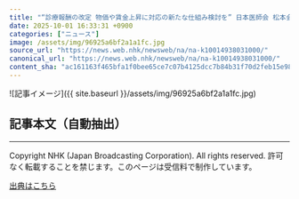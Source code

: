 ```yaml
---
title: "“診療報酬の改定 物価や賃金上昇に対応の新たな仕組み検討を” 日本医師会 松本会長"
date: 2025-10-01 16:33:31 +0900
categories: ["ニュース"]
image: /assets/img/96925a6bf2a1a1fc.jpg
source_url: "https://news.web.nhk/newsweb/na/na-k10014938031000/"
canonical_url: "https://news.web.nhk/newsweb/na/na-k10014938031000/"
content_sha: "ac161163f465bfa1f0bee65ce7c07b4125dcc7b84b31f70d2feb15e98589b07c"
---
```


![記事イメージ]({{ site.baseurl }}/assets/img/96925a6bf2a1a1fc.jpg)

## 記事本文（自動抽出）
<div><div class="_13tndsj2"><nav aria-label="フッターサイトナビゲーション" class="_13tndsj4"></nav><hr class="esl7kn2s esl7kn1l esl7kn1n _14xli2ae"><p class="esl7kn2s esl7kn1m esl7kn1o _1yvk0f68 _1lugom81">Copyright NHK (Japan Broadcasting Corporation). All rights reserved. 許可なく転載することを禁じます。このページは受信料で制作しています。</p></div></div>

[出典はこちら](https://news.web.nhk/newsweb/na/na-k10014938031000/)
